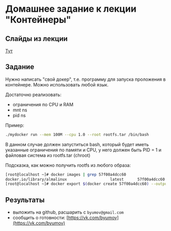 # Домашнее задание к лекции "Контейнеры"

## Слайды из лекции

[Тут](https://nextcloud.buymov.ru/s/sfipBKDKXr9tMgn/download/containers.pdf)

## Задание

Нужно написать "свой докер", т.е. программу для запуска проложения в контейнере. Можно использовать любой язык.

Достаточно реализовать:

- ограничения по CPU и RAM
- mnt ns
- pid ns

Пример:

```bash
./mydocker run --mem 100M --cpu 1.0 --root rootfs.tar /bin/bash
```

В данном случае должен запуститься bash, который будет иметь указанные ограничения по памяти и CPU, у него должен быть PID = 1 и файловая система из rootfs.tar (chroot)

Подсказка, как можно получить rootfs из любого образа:

```bash
[root@localhost ~]# docker images | grep 57f00a4dcc60
docker.io/library/almalinux                   latest      57f00a4dcc60  3 weeks ago    213 MB
[root@localhost ~]# docker export $(docker create 57f00a4dcc60) --output="rootfs.tar"
```

## Результаты

- выложить на github, расшарить с `byumov@gmail.com`
- сообщить о готовности: [https://vk.com/byumov](https://vk.com/byumov)
